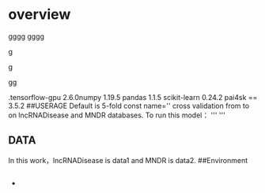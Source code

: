 # overview
gggg
gggg

g


g

gg

.tensorflow-gpu 2.6.0numpy 
 1.19.5
pandas 
 1.1.5
scikit-learn 
 0.24.2
pai4sk == 3.5.2
##USERAGE
Default is 5-fold const name='' cross validation from 
 to 
 on lncRNADisease and MNDR databases. To run this model：
'''
'''
## DATA

In this work，lncRNADisease is data1 and MNDR is data2.
##Environment
```Java

 ```
* 
 
